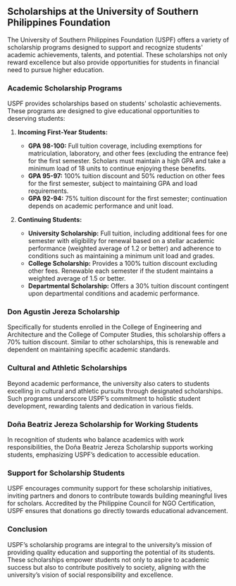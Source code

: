 ## Scholarships at the University of Southern Philippines Foundation

The University of Southern Philippines Foundation (USPF) offers a variety of scholarship programs designed to support and recognize students' academic achievements, talents, and potential. These scholarships not only reward excellence but also provide opportunities for students in financial need to pursue higher education.

### Academic Scholarship Programs

USPF provides scholarships based on students' scholastic achievements. These programs are designed to give educational opportunities to deserving students:

1. **Incoming First-Year Students:**
   - **GPA 98-100:** Full tuition coverage, including exemptions for matriculation, laboratory, and other fees (excluding the entrance fee) for the first semester. Scholars must maintain a high GPA and take a minimum load of 18 units to continue enjoying these benefits.
   - **GPA 95-97:** 100% tuition discount and 50% reduction on other fees for the first semester, subject to maintaining GPA and load requirements.
   - **GPA 92-94:** 75% tuition discount for the first semester; continuation depends on academic performance and unit load.

2. **Continuing Students:**
   - **University Scholarship:** Full tuition, including additional fees for one semester with eligibility for renewal based on a stellar academic performance (weighted average of 1.2 or better) and adherence to conditions such as maintaining a minimum unit load and grades.
   - **College Scholarship:** Provides a 100% tuition discount excluding other fees. Renewable each semester if the student maintains a weighted average of 1.5 or better.
   - **Departmental Scholarship:** Offers a 30% tuition discount contingent upon departmental conditions and academic performance.

### Don Agustin Jereza Scholarship

Specifically for students enrolled in the College of Engineering and Architecture and the College of Computer Studies, this scholarship offers a 70% tuition discount. Similar to other scholarships, this is renewable and dependent on maintaining specific academic standards.

### Cultural and Athletic Scholarships

Beyond academic performance, the university also caters to students excelling in cultural and athletic pursuits through designated scholarships. Such programs underscore USPF’s commitment to holistic student development, rewarding talents and dedication in various fields.

### Doña Beatriz Jereza Scholarship for Working Students

In recognition of students who balance academics with work responsibilities, the Doña Beatriz Jereza Scholarship supports working students, emphasizing USPF’s dedication to accessible education.

### Support for Scholarship Students

USPF encourages community support for these scholarship initiatives, inviting partners and donors to contribute towards building meaningful lives for scholars. Accredited by the Philippine Council for NGO Certification, USPF ensures that donations go directly towards educational advancement.

### Conclusion

USPF’s scholarship programs are integral to the university’s mission of providing quality education and supporting the potential of its students. These scholarships empower students not only to aspire to academic success but also to contribute positively to society, aligning with the university’s vision of social responsibility and excellence.
